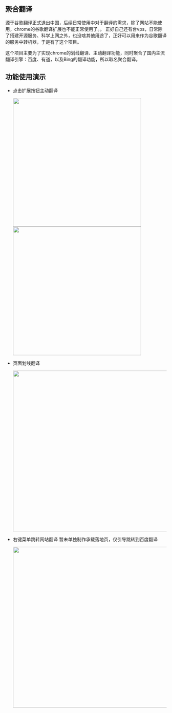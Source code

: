 ## 聚合翻译
源于谷歌翻译正式退出中国，后续日常使用中对于翻译的需求，除了网站不能使用，chrome的谷歌翻译扩展也不能正常使用了。。
正好自己还有台vps，日常除了搭建开源服务、科学上网之外，也没啥其他用途了，正好可以用来作为谷歌翻译的服务中转机器，于是有了这个项目。

这个项目主要为了实现chrome的划线翻译、主动翻译功能，同时聚合了国内主流翻译引擎：百度、有道，以及Bing的翻译功能，所以取名聚合翻译。

## 功能使用演示
- 点击扩展按钮主动翻译

  <img src="https://user-images.githubusercontent.com/3371714/194790581-6f4aeda2-816e-438f-bcea-e0447c32ecc7.jpg" width="400" />
  <img src="https://user-images.githubusercontent.com/3371714/194790371-4bdfa8f4-13db-4042-92e8-25a03cdba591.jpg" width="400" />

- 页面划线翻译

  <img src="https://user-images.githubusercontent.com/3371714/194790407-c595fa0b-a9a9-4005-abc7-c3b064b7e612.jpg" width="500" />
- 右键菜单跳转网站翻译
  暂未单独制作承载落地页，仅引导跳转到百度翻译
  
  <img src="https://user-images.githubusercontent.com/3371714/194790545-5b8d1973-bdbb-476b-9235-54e605e24202.jpg" width="500" />
